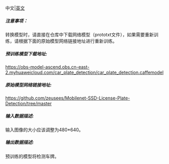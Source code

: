 中文|[英文](Readme.md)
##### 注意事项：
转换模型时，请直接在仓库中下载网络模型（prototxt文件），如果需要重新训练，请根据下面的原始模型网络链接地址进行重新训练。

##### 预训练模型下载地址:
https://obs-model-ascend.obs.cn-east-2.myhuaweicloud.com/car_plate_detection/car_plate_detection.caffemodel

##### 原始模型网络链接地址:
https://github.com/zeusees/Mobilenet-SSD-License-Plate-Detection/tree/master

##### 输入数据描述:

输入图像的大小应该调整为480*640。

##### 输出数据描述:

预训练的模型将检测车牌。